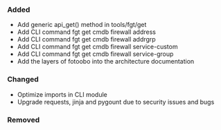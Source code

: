 ### Added

- Add generic api_get() method in tools/fgt/get
- Add CLI command fgt get cmdb firewall address
- Add CLI command fgt get cmdb firewall addrgrp
- Add CLI command fgt get cmdb firewall service-custom
- Add CLI command fgt get cmdb firewall service-group
- Add the layers of fotoobo into the architecture documentation


### Changed

- Optimize imports in CLI module
- Upgrade requests, jinja and pygount due to security issues and bugs

### Removed

